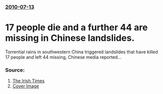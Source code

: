 ### [2010-07-13](/news/2010/07/13/index.md)

# 17 people die and a further 44 are missing in Chinese landslides. 

Torrential rains in southwestern China triggered landslides that have killed 17 people and left 44 missing, Chinese media reported&hellip;


### Source:

1. [The Irish Times](http://www.irishtimes.com/newspaper/breaking/2010/0713/breaking18.html)
1. [Cover Image](http://www.irishtimes.com/assets/images/favicons/irishtimes.png)
